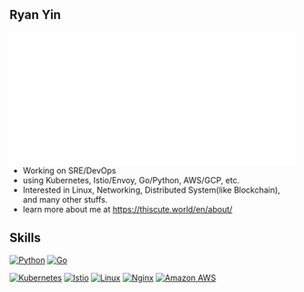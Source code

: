 ## Ryan Yin

<a href="https://github.com/lowlighter/metrics">
  <img align="right" src="/metrics.classic.svg"/>
</a>

- Working on SRE/DevOps
- using Kubernetes, Istio/Envoy, Go/Python, AWS/GCP, etc.
- Interested in Linux, Networking, Distributed System(like Blockchain), and many other stuffs.
- learn more about me at <https://thiscute.world/en/about/>

## Skills

<!-- Badges List: https://github.com/alexandresanlim/Badges4-README.md-Profile -->
<!-- [![Lua](https://img.shields.io/badge/Lua-2C2D72?style=for-the-badge&logo=lua&logoColor=white)](https://github.com/lua/lua) -->

[![Python](https://img.shields.io/badge/python-%2314354C.svg?style=for-the-badge&logo=python&logoColor=white)](https://github.com/python/cpython)
[![Go](https://img.shields.io/badge/go-%2300ADD8.svg?style=for-the-badge&logo=go&logoColor=white)](https://github.com/golang/go)
<!-- [![Rust](https://img.shields.io/badge/Rust-000000?style=for-the-badge&logo=rust&logoColor=white)](https://github.com/rust-lang/rust) -->
[![Kubernetes](https://img.shields.io/badge/kubernetes-%23326ce5.svg?style=for-the-badge&logo=kubernetes&logoColor=white)](https://github.com/kubernetes/kubernetes)
[![Istio](https://img.shields.io/badge/Istio-466BB0?style=for-the-badge&logo=Istio&logoColor=white)](https://github.com/istio/istio)
[![Linux](https://img.shields.io/badge/Linux-FCC624?style=for-the-badge&logo=linux&logoColor=black)](https://github.com/torvalds/linux)
[![Nginx](https://img.shields.io/badge/nginx-%23009639.svg?style=for-the-badge&logo=nginx&logoColor=white)](https://github.com/nginx/nginx)
[![Amazon AWS](https://img.shields.io/badge/Amazon_AWS-232F3E?style=for-the-badge&logo=amazon-aws&logoColor=white)](https://aws.amazon.com/)
